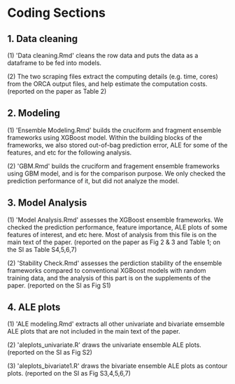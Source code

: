 # Coding Sections

## 1. Data cleaning
(1) 'Data cleaning.Rmd' cleans the row data and puts the data as a dataframe to be fed into models.

(2) The two scraping files extract the computing details (e.g. time, cores) from the ORCA output files, and help estimate the computation costs. (reported on the paper as Table 2)

## 2. Modeling
(1) 'Ensemble Modeling.Rmd' builds the cruciform and fragment ensemble frameworks using XGBoost model. Within the building blocks of the frameworks, we also stored out-of-bag prediction error, ALE for some of the features, and etc for the following analysis.

(2) 'GBM.Rmd' builds the cruciform and fragement ensemble frameworks using GBM model, and is for the comparison purpose. We only checked the prediction performance of it, but did not analyze the model.

## 3. Model Analysis
(1) 'Model Analysis.Rmd' assesses the XGBoost ensemble frameworks. We checked the prediction performance, feature importance, ALE plots of some features of interest, and etc here. Most of analysis from this file is on the main text of the paper. (reported on the paper as Fig 2 & 3 and Table 1; on the SI as Table S4,5,6,7)

(2) 'Stability Check.Rmd' assesses the perdiction stability of the ensemble frameworks compared to conventional XGBoost models with random training data, and the analysis of this part is on the supplements of the paper. (reported on the SI as Fig S1)

## 4. ALE plots
(1) 'ALE modeling.Rmd' extracts all other univariate and bivariate emsemble ALE plots that are not included in the main text of the paper.

(2) 'aleplots_univariate.R' draws the univariate ensemble ALE plots. (reported on the SI as Fig S2)

(3) 'aleplots_bivariate1.R' draws the bivariate ensemble ALE plots as contour plots. (reported on the SI as Fig S3,4,5,6,7)
